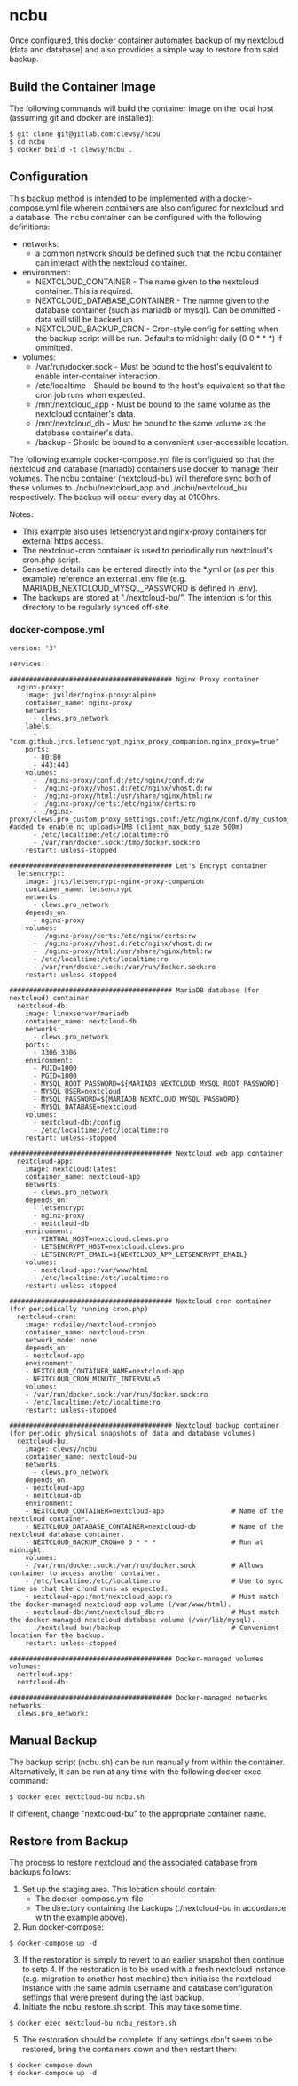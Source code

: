 # ncbu

Once configured, this docker container automates backup of my nextcloud (data and database) and also provdides a simple way to restore from said backup.

## Build the Container Image

The following commands will build the container image on the local host (assuming git and docker are installed):
```
$ git clone git@gitlab.com:clewsy/ncbu
$ cd ncbu
$ docker build -t clewsy/ncbu .
```

## Configuration

This backup method is intended to be implemented with a docker-compose.yml file wherein containers are also configured for nextcloud and a database.  The ncbu container can be configured with the following definitions:
* networks:
	* a common network should be defined such that the ncbu container can interact with the nextcloud container.
* environment:
	* NEXTCLOUD_CONTAINER - The name given to the nextcloud container.  This is required.
	* NEXTCLOUD_DATABASE_CONTAINER - The namne given to the database container (such as mariadb or mysql).  Can be ommitted - data will still be backed up.
	* NEXTCLOUD_BACKUP_CRON - Cron-style config for setting when the backup script will be run.  Defaults to midnight daily (0 0 * * *) if ommitted.
* volumes:
	* /var/run/docker.sock - Must be bound to the host's equivalent to enable inter-container interaction.
	* /etc/localtime - Should be bound to the host's equivalent so that the cron job runs when expected.
	* /mnt/nextcloud_app - Must be bound to the same volume as the nextcloud container's data.
	* /mnt/nextcloud_db - Must be bound to the same volume as the database container's data.
	* /backup - Should be bound to a convenient user-accessible location.

The following example docker-compose.ynl file is configured so that the nextcloud and database (mariadb) containers use docker to manage their volumes.  The ncbu container (nextcloud-bu) will therefore sync both of these volumes to ./ncbu/nextcloud_app and ./ncbu/nextcloud_bu respectively.  The backup will occur every day at 0100hrs.

Notes:
* This example also uses letsencrypt and nginx-proxy containers for external https access.
* The nextcloud-cron container is used to periodically run nextcloud's cron.php script.
* Sensetive details can be entered directly into the *.yml or (as per this example) reference an external .env file (e.g. MARIADB_NEXTCLOUD_MYSQL_PASSWORD is defined in .env).
* The backups are stored at "./nextcloud-bu/". The intention is for this directory to be regularly synced off-site.


### docker-compose.yml
```
version: '3'  

services:

######################################### Nginx Proxy container
  nginx-proxy:
    image: jwilder/nginx-proxy:alpine
    container_name: nginx-proxy
    networks:
      - clews.pro_network
    labels:
      - "com.github.jrcs.letsencrypt_nginx_proxy_companion.nginx_proxy=true"
    ports:
      - 80:80
      - 443:443
    volumes:
      - ./nginx-proxy/conf.d:/etc/nginx/conf.d:rw
      - ./nginx-proxy/vhost.d:/etc/nginx/vhost.d:rw
      - ./nginx-proxy/html:/usr/share/nginx/html:rw
      - ./nginx-proxy/certs:/etc/nginx/certs:ro
      - ./nginx-proxy/clews.pro_custom_proxy_settings.conf:/etc/nginx/conf.d/my_custom_proxy_settings.conf      #added to enable nc uploads>1MB (client_max_body_size 500m)
      - /etc/localtime:/etc/localtime:ro
      - /var/run/docker.sock:/tmp/docker.sock:ro
    restart: unless-stopped

######################################### Let's Encrypt container
  letsencrypt:
    image: jrcs/letsencrypt-nginx-proxy-companion
    container_name: letsencrypt
    networks:
      - clews.pro_network
    depends_on:
      - nginx-proxy
    volumes:
      - ./nginx-proxy/certs:/etc/nginx/certs:rw
      - ./nginx-proxy/vhost.d:/etc/nginx/vhost.d:rw
      - ./nginx-proxy/html:/usr/share/nginx/html:rw
      - /etc/localtime:/etc/localtime:ro
      - /var/run/docker.sock:/var/run/docker.sock:ro
    restart: unless-stopped

######################################### MariaDB database (for nextcloud) container
  nextcloud-db:
    image: linuxserver/mariadb
    container_name: nextcloud-db
    networks:
      - clews.pro_network
    ports:
      - 3306:3306
    environment:
      - PUID=1000
      - PGID=1000
      - MYSQL_ROOT_PASSWORD=${MARIADB_NEXTCLOUD_MYSQL_ROOT_PASSWORD}
      - MYSQL_USER=nextcloud
      - MYSQL_PASSWORD=${MARIADB_NEXTCLOUD_MYSQL_PASSWORD}
      - MYSQL_DATABASE=nextcloud
    volumes:
      - nextcloud-db:/config
      - /etc/localtime:/etc/localtime:ro
    restart: unless-stopped

######################################### Nextcloud web app container
  nextcloud-app:
    image: nextcloud:latest
    container_name: nextcloud-app
    networks:
      - clews.pro_network
    depends_on:
      - letsencrypt
      - nginx-proxy
      - nextcloud-db
    environment:
      - VIRTUAL_HOST=nextcloud.clews.pro
      - LETSENCRYPT_HOST=nextcloud.clews.pro
      - LETSENCRYPT_EMAIL=${NEXTCLOUD_APP_LETSENCRYPT_EMAIL}  
    volumes:
      - nextcloud-app:/var/www/html
      - /etc/localtime:/etc/localtime:ro
    restart: unless-stopped

######################################### Nextcloud cron container (for periodically running cron.php)
  nextcloud-cron:
    image: rcdailey/nextcloud-cronjob
    container_name: nextcloud-cron
    network_mode: none
    depends_on:
    - nextcloud-app
    environment:
    - NEXTCLOUD_CONTAINER_NAME=nextcloud-app
    - NEXTCLOUD_CRON_MINUTE_INTERVAL=5
    volumes:
    - /var/run/docker.sock:/var/run/docker.sock:ro
    - /etc/localtime:/etc/localtime:ro
    restart: unless-stopped

######################################### Nextcloud backup container (for periodic physical snapshots of data and database volumes)
  nextcloud-bu:
    image: clewsy/ncbu
    container_name: nextcloud-bu
    networks:
      - clews.pro_network
    depends_on:
    - nextcloud-app
    - nextcloud-db
    environment:
    - NEXTCLOUD_CONTAINER=nextcloud-app                 # Name of the nextcloud container.
    - NEXTCLOUD_DATABASE_CONTAINER=nextcloud-db         # Name of the nextcloud database container.
    - NEXTCLOUD_BACKUP_CRON=0 0 * * *                   # Run at midnight.
    volumes:
    - /var/run/docker.sock:/var/run/docker.sock         # Allows container to access another container.
    - /etc/localtime:/etc/localtime:ro                  # Use to sync time so that the crond runs as expected.
    - nextcloud-app:/mnt/nextcloud_app:ro               # Must match the docker-managed nextcloud app volume (/var/www/html).
    - nextcloud-db:/mnt/nextcloud_db:ro                 # Must match the docker-managed nextcloud database volume (/var/lib/mysql).
    - ./nextcloud-bu:/backup                            # Convenient location for the backup.
    restart: unless-stopped

######################################### Docker-managed volumes
volumes:
  nextcloud-app:
  nextcloud-db:

######################################### Docker-managed networks
networks:
  clews.pro_network:
```

## Manual Backup
The backup script (ncbu.sh) can be run manually from within the container.  Alternatively, it can be run at any time with the following docker exec command:
```
$ docker exec nextcloud-bu ncbu.sh
```
If different, change "nextcloud-bu" to the appropriate container name.

## Restore from Backup
The process to restore nextcloud and the associated database from backups follows:
1. Set up the staging area.  This location should contain:
	* The docker-compose.yml file
	* The directory containing the backups (./nextcloud-bu in accordance with the example above).
2. Run docker-compose:
```
$ docker-compose up -d
```
3. If the restoration is simply to revert to an earlier snapshot then continue to setp 4.  If the restoration is to be used with a fresh nextcloud instance (e.g. migration to another host machine) then initialise the nextcloud instance with the same admin username and database configuration settings that were present during the last backup.
4. Initiate the ncbu_restore.sh script.  This may take some time.
```
$ docker exec nextcloud-bu ncbu_restore.sh
```
5. The restoration should be complete.  If any settings don't seem to be restored, bring the containers down and then restart them:
```
$ docker compose down
$ docker-compose up -d
```
